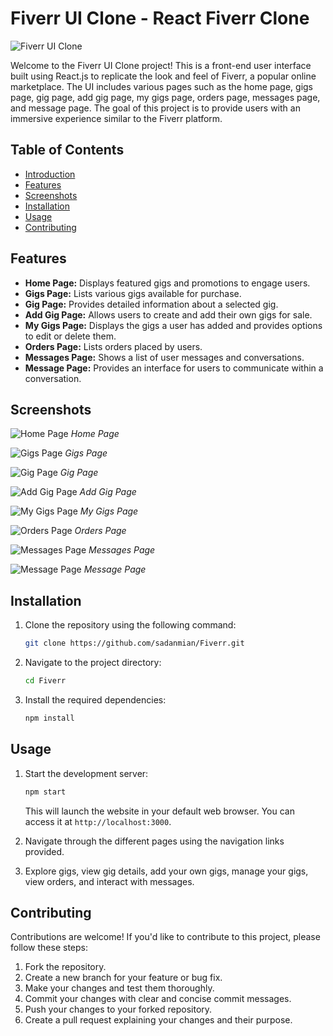 # Fiverr UI Clone - React Fiverr Clone

![Fiverr UI Clone](./public/assets/home.png)

Welcome to the Fiverr UI Clone project! This is a front-end user interface built using React.js to replicate the look and feel of Fiverr, a popular online marketplace. The UI includes various pages such as the home page, gigs page, gig page, add gig page, my gigs page, orders page, messages page, and message page. The goal of this project is to provide users with an immersive experience similar to the Fiverr platform.

## Table of Contents

- [Introduction](#fiverr-ui-clone---react-fiverr-clone)
- [Features](#features)
- [Screenshots](#screenshots)
- [Installation](#installation)
- [Usage](#usage)
- [Contributing](#contributing)

## Features

- **Home Page:** Displays featured gigs and promotions to engage users.
- **Gigs Page:** Lists various gigs available for purchase.
- **Gig Page:** Provides detailed information about a selected gig.
- **Add Gig Page:** Allows users to create and add their own gigs for sale.
- **My Gigs Page:** Displays the gigs a user has added and provides options to edit or delete them.
- **Orders Page:** Lists orders placed by users.
- **Messages Page:** Shows a list of user messages and conversations.
- **Message Page:** Provides an interface for users to communicate within a conversation.

## Screenshots

![Home Page](./public/assets/home.png)
_Home Page_

![Gigs Page](./public/assets/gigs.png)
_Gigs Page_

![Gig Page](./public/assets/gig.png)
_Gig Page_

![Add Gig Page](./public/assets/add.png)
_Add Gig Page_

![My Gigs Page](./public/assets/mygigs.png)
_My Gigs Page_

![Orders Page](./public/assets/orders.png)
_Orders Page_

![Messages Page](./public/assets/messages.png)
_Messages Page_

![Message Page](./public/assets/message.png)
_Message Page_

## Installation

1. Clone the repository using the following command:

   ```bash
   git clone https://github.com/sadanmian/Fiverr.git
   ```

2. Navigate to the project directory:

   ```bash
   cd Fiverr
   ```

3. Install the required dependencies:

   ```bash
   npm install
   ```

## Usage

1. Start the development server:

   ```bash
   npm start
   ```

   This will launch the website in your default web browser. You can access it at `http://localhost:3000`.

2. Navigate through the different pages using the navigation links provided.

3. Explore gigs, view gig details, add your own gigs, manage your gigs, view orders, and interact with messages.

## Contributing

Contributions are welcome! If you'd like to contribute to this project, please follow these steps:

1. Fork the repository.
2. Create a new branch for your feature or bug fix.
3. Make your changes and test them thoroughly.
4. Commit your changes with clear and concise commit messages.
5. Push your changes to your forked repository.
6. Create a pull request explaining your changes and their purpose.

